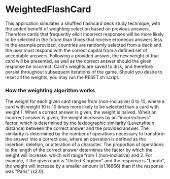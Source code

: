 # WeightedFlashCard
This application simulates a shuffled flashcard deck study technique, with the added benefit of weighting selection based on previous answers. 
Therefore cards that frequently elicit incorrect responses will be more likely to be selected in the future than thoes that receive erroneous answers less. In the example provided, countries are randomly selected from a deck and the user must respond with the correct capital from a defined
set of acceptable answers. Following a provided answer, the new weight of that card will be presented, as well as the correct answer should the given
response be incorrect. Card's weights are saved to disk, and therefore persist throughout subsequent iterations of the game. Should you desire to 
reset all the weights, you may run the RESET.sh script.

### How the weighting algorithm works <br />
The weight for each given card ranges from (non-inclusive) 0 to 10, where a card with weight 10 is 10 times more likely to be selected than a card
with weight 1. When a correct answer is given, the weight is halved. When an incorrect answer is given, the weight increases by an "incorrectness" 
factor, which is determined by the lexicographic similarity (Levenshtein distance) between the correct answer and the provided answer. The similarity
is determined by the number of operations necessary to transform the answer into a correct one, where an operation is defined as the insertion, deletion, or
alteration of a character. The proportion of operations to the length of the correct answer determines the factor by which the weight will increase, which will
range from 1 (non-inclusive) and 2. For example, if the given card is "United Kingdom" and the response is "Londn", the weight will increase by a smaller amount
(x1.16666) than if the response was "Paris" (x2.0).

